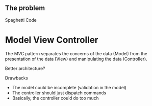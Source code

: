 ## The problem

Spaghetti Code

# Model View Controller

The MVC pattern separates the concerns of the data (Model) from the presentation of the data (View) and manipulating the data (Controller).

Better architecture?

Drawbacks

- The model could be incomplete (validation in the model)
- The controller should just dispatch commands
- Basically, the controller could do too much

